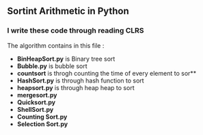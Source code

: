 ##  Sortint Arithmetic in  Python ##


### I write these code through reading CLRS  ###



The algorithm contains in this file :

- **BinHeapSort.py** is Binary tree sort
- **Bubble.py** is bubble sort
- **countsort** is throgh counting the time of every element to sor**
- **HashSort.py** is through hash function to sort
- **heapsort.py** is through heap heap to sort
- **mergesort.py** 
- **Quicksort.py**
- **ShellSort.py**
- **Counting Sort.py**
- **Selection Sort.py**
